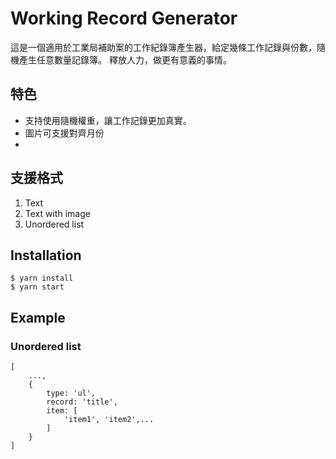 # Working Record Generator

這是一個適用於工業局補助案的工作紀錄簿產生器，給定幾條工作記錄與份數，隨機產生任意數量記錄簿。
釋放人力，做更有意義的事情。


## 特色
- 支持使用隨機權重，讓工作記錄更加真實。
- 圖片可支援對齊月份
- 
## 支援格式
1. Text
2. Text with image
3. Unordered list

## Installation
```
$ yarn install
$ yarn start
```

## Example
### Unordered list
```
[
    ...,
    {
        type: 'ul',
        record: 'title',
        item: [
            'item1', 'item2',...
        ]
    }
]
```